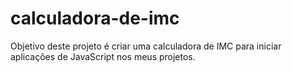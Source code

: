 # calculadora-de-imc
Objetivo deste projeto é criar uma calculadora de IMC para iniciar aplicações de JavaScript nos meus projetos.
